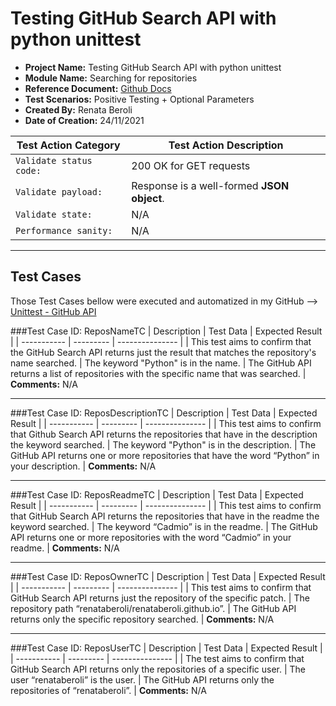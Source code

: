 # Testing GitHub Search API with python unittest
- **Project Name:** Testing GitHub Search API with python unittest 
- **Module Name:** Searching for repositories 
- **Reference Document:** [Github Docs](https://docs.github.com/en/search-github/searching-on-github/searching-for-repositories) 
- **Test Scenarios:** Positive Testing + Optional Parameters 
- **Created By:** Renata Beroli 
- **Date of Creation:** 24/11/2021

| Test Action Category | Test Action Description |
| --- | --- |
| `Validate status code:` | 200 OK for GET requests  |
| `Validate payload:` | Response is a well-formed **JSON object**. |
| `Validate state: ` | N/A |
| `Performance sanity:` | N/A |

---

## Test Cases

Those Test Cases bellow were executed and automatized in my GitHub --> [Unittest - GitHub API](https://github.com/renataberoli/Unittest_Python)

###Test Case ID: ReposNameTC
| Description | Test Data | Expected Result | 
| ----------- | --------- | --------------- | 
| This test aims to confirm that the GitHub Search API returns just the result that matches the repository's name searched. | The keyword "Python" is in the name. | The GitHub API returns a list of repositories with the specific name that was searched. |
**Comments:** N/A

----

###Test Case ID: ReposDescriptionTC
| Description | Test Data | Expected Result | 
| ----------- | --------- | --------------- | 
| This test aims to confirm that Github Search API returns the repositories that have in the description the keyword searched. | The keyword "Python" is in the description. | The GitHub API returns one or more repositories that have the word “Python” in your description. | 
**Comments:** N/A

----

###Test Case ID: ReposReadmeTC
| Description | Test Data | Expected Result | 
| ----------- | --------- | --------------- | 
| This test aims to confirm that GitHub Search API returns the repositories that have in the readme the keyword searched. | The keyword “Cadmio” is in the readme. | The GitHub API returns one or more repositories with the word “Cadmio” in your readme. |
**Comments:** N/A

----

###Test Case ID: ReposOwnerTC
| Description | Test Data | Expected Result | 
| ----------- | --------- | --------------- | 
| This test aims to confirm that GitHub Search API returns just the repository of the specific patch. | The repository path “renataberoli/renataberoli.github.io”. | The GitHub API returns only the specific repository searched. |
**Comments:** N/A

----

###Test Case ID: ReposUserTC
| Description | Test Data | Expected Result | 
| ----------- | --------- | --------------- | 
| The test aims to confirm that GitHub Search API returns only the repositories of a specific user. | The user “renataberoli” is the user. | The GitHub API returns only the repositories of “renataberoli”. |
**Comments:** N/A

